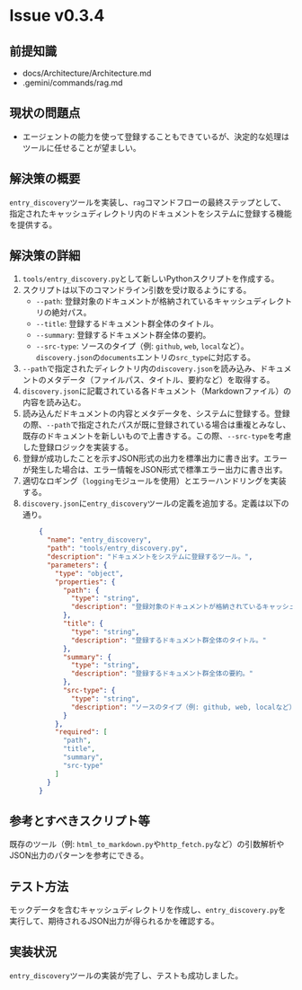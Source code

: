 # Issue v0.3.4

## 前提知識
- docs/Architecture/Architecture.md
- .gemini/commands/rag.md

## 現状の問題点
- エージェントの能力を使って登録することもできているが、決定的な処理はツールに任せることが望ましい。

## 解決策の概要
`entry_discovery`ツールを実装し、`rag`コマンドフローの最終ステップとして、指定されたキャッシュディレクトリ内のドキュメントをシステムに登録する機能を提供する。

## 解決策の詳細
1.  `tools/entry_discovery.py`として新しいPythonスクリプトを作成する。
2.  スクリプトは以下のコマンドライン引数を受け取るようにする。
    - `--path`: 登録対象のドキュメントが格納されているキャッシュディレクトリの絶対パス。
    - `--title`: 登録するドキュメント群全体のタイトル。
    - `--summary`: 登録するドキュメント群全体の要約。
    - `--src-type`: ソースのタイプ（例: `github`, `web`, `local`など）。`discovery.json`の`documents`エントリの`src_type`に対応する。
3.  `--path`で指定されたディレクトリ内の`discovery.json`を読み込み、ドキュメントのメタデータ（ファイルパス、タイトル、要約など）を取得する。
4.  `discovery.json`に記載されている各ドキュメント（Markdownファイル）の内容を読み込む。
5.  読み込んだドキュメントの内容とメタデータを、システムに登録する。登録の際、`--path`で指定されたパスが既に登録されている場合は重複とみなし、既存のドキュメントを新しいもので上書きする。この際、`--src-type`を考慮した登録ロジックを実装する。
6.  登録が成功したことを示すJSON形式の出力を標準出力に書き出す。エラーが発生した場合は、エラー情報をJSON形式で標準エラー出力に書き出す。
7.  適切なロギング（`logging`モジュールを使用）とエラーハンドリングを実装する。
8.  `discovery.json`に`entry_discovery`ツールの定義を追加する。定義は以下の通り。
    ```json
        {
          "name": "entry_discovery",
          "path": "tools/entry_discovery.py",
          "description": "ドキュメントをシステムに登録するツール。",
          "parameters": {
            "type": "object",
            "properties": {
              "path": {
                "type": "string",
                "description": "登録対象のドキュメントが格納されているキャッシュディレクトリの絶対パス。"
              },
              "title": {
                "type": "string",
                "description": "登録するドキュメント群全体のタイトル。"
              },
              "summary": {
                "type": "string",
                "description": "登録するドキュメント群全体の要約。"
              },
              "src-type": {
                "type": "string",
                "description": "ソースのタイプ（例: github, web, localなど）。"
              }
            },
            "required": [
              "path",
              "title",
              "summary",
              "src-type"
            ]
          }
        }
    ```

## 参考とすべきスクリプト等
既存のツール（例: `html_to_markdown.py`や`http_fetch.py`など）の引数解析やJSON出力のパターンを参考にできる。

## テスト方法
モックデータを含むキャッシュディレクトリを作成し、`entry_discovery.py`を実行して、期待されるJSON出力が得られるかを確認する。

## 実装状況
`entry_discovery`ツールの実装が完了し、テストも成功しました。
